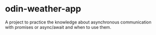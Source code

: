 # odin-weather-app
A project to practice the knowledge about asynchronous communication with promises or async/await and when to use them.
